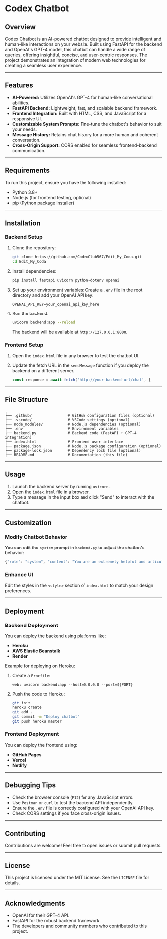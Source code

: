 # Codex Chatbot

## Overview
Codex Chatbot is an AI-powered chatbot designed to provide intelligent and human-like interactions on your website. Built using FastAPI for the backend and OpenAI's GPT-4 model, this chatbot can handle a wide range of queries, offering insightful, concise, and user-centric responses. The project demonstrates an integration of modern web technologies for creating a seamless user experience.

---

## Features
- **AI-Powered:** Utilizes OpenAI's GPT-4 for human-like conversational abilities.
- **FastAPI Backend:** Lightweight, fast, and scalable backend framework.
- **Frontend Integration:** Built with HTML, CSS, and JavaScript for a responsive UI.
- **Customizable System Prompts:** Fine-tune the chatbot's behavior to suit your needs.
- **Message History:** Retains chat history for a more human and coherent conversation.
- **Cross-Origin Support:** CORS enabled for seamless frontend-backend communication.

---

## Requirements
To run this project, ensure you have the following installed:
- Python 3.8+
- Node.js (for frontend testing, optional)
- pip (Python package installer)

---

## Installation

### Backend Setup
1. Clone the repository:
   ```bash
   git clone https://github.com/CodexClub567/Edit_My_Coda.git
   cd Edit_My_Coda
   ```

2. Install dependencies:
   ```bash
   pip install fastapi uvicorn python-dotenv openai
   ```

3. Set up your environment variables:
   Create a `.env` file in the root directory and add your OpenAI API key:
   ```
   OPENAI_API_KEY=your_openai_api_key_here
   ```

4. Run the backend:
   ```bash
   uvicorn backend:app --reload
   ```
   The backend will be available at `http://127.0.0.1:8000`.

### Frontend Setup
1. Open the `index.html` file in any browser to test the chatbot UI.

2. Update the fetch URL in the `sendMessage` function if you deploy the backend on a different server.
   ```javascript
   const response = await fetch('http://your-backend-url/chat', {
   ```

---

## File Structure
```
.
├── .github/                # GitHub configuration files (optional)
├── .vscode/                # VSCode settings (optional)
├── node_modules/           # Node.js dependencies (optional)
├── .env                    # Environment variables
├── backend.py              # Backend code (FastAPI + GPT-4 integration)
├── index.html              # Frontend user interface
├── package.json            # Node.js package configuration (optional)
├── package-lock.json       # Dependency lock file (optional)
├── README.md               # Documentation (this file)
```

---

## Usage
1. Launch the backend server by running `uvicorn`.
2. Open the `index.html` file in a browser.
3. Type a message in the input box and click "Send" to interact with the chatbot.

---

## Customization
### Modify Chatbot Behavior
You can edit the `system` prompt in `backend.py` to adjust the chatbot's behavior:
```python
{"role": "system", "content": "You are an extremely helpful and articulate chatbot specialized in providing insightful, concise, and audience-tailored responses to any queries. Focus on clarity, creativity, and user satisfaction."}
```

### Enhance UI
Edit the styles in the `<style>` section of `index.html` to match your design preferences.

---

## Deployment
### Backend Deployment
You can deploy the backend using platforms like:
- **Heroku**
- **AWS Elastic Beanstalk**
- **Render**

Example for deploying on Heroku:
1. Create a `Procfile`:
   ```
   web: uvicorn backend:app --host=0.0.0.0 --port=${PORT}
   ```

2. Push the code to Heroku:
   ```bash
   git init
   heroku create
   git add .
   git commit -m "Deploy chatbot"
   git push heroku master
   ```

### Frontend Deployment
You can deploy the frontend using:
- **GitHub Pages**
- **Vercel**
- **Netlify**

---

## Debugging Tips
- Check the browser console (`F12`) for any JavaScript errors.
- Use `Postman` or `curl` to test the backend API independently.
- Ensure the `.env` file is correctly configured with your OpenAI API key.
- Check CORS settings if you face cross-origin issues.

---

## Contributing
Contributions are welcome! Feel free to open issues or submit pull requests.

---

## License
This project is licensed under the MIT License. See the `LICENSE` file for details.

---

## Acknowledgments
- OpenAI for their GPT-4 API.
- FastAPI for the robust backend framework.
- The developers and community members who contributed to this project.
